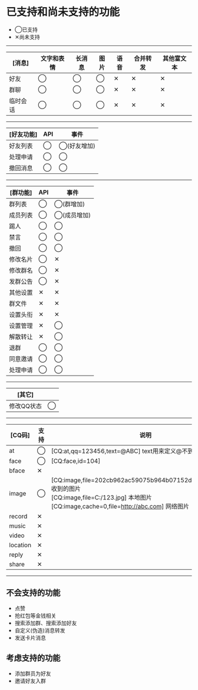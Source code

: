 # 已支持和尚未支持的功能

* ◯已支持
* ✕尚未支持

----

|[消息]|文字和表情|长消息|图片|语音|合并转发|其他富文本|
|-|-|-|-|-|-|-|
|好友|◯|◯|◯|✕|✕|✕|
|群聊|◯|◯|◯|✕|✕|✕|
|临时会话|◯|◯|◯|✕|✕|✕|

----

|[好友功能]|API|事件|
|-|-|-|
|好友列表|◯|◯(好友增加)|
|处理申请|◯|◯|
|撤回消息|◯|◯|

----

|[群功能]|API|事件|
|-|-|-|
|群列表|◯|◯(群增加)|
|成员列表|◯|◯(成员增加)|
|踢人|◯|◯|
|禁言|◯|◯|
|撤回|◯|◯|
|修改名片|◯|✕|
|修改群名|◯|✕|
|发群公告|◯|✕|
|其他设置|✕|✕|
|群文件|✕|✕|
|设置头衔|✕|✕|
|设置管理|✕|◯|
|解散转让|✕|◯|
|退群|◯|◯|
|同意邀请|◯|◯|
|处理申请|◯|◯|

----

|[其它]||
|-|-|
|修改QQ状态|◯|

----

|[CQ码]|支持|说明|
|-|-|-|
|at|◯|[CQ:at,qq=123456,text=@ABC] text用来定义@不到时的输出|
|face|◯|[CQ:face,id=104]
|bface|✕|
|image|◯|[CQ:image,file=202cb962ac59075b964b07152d234b70123456] 收到的图片<br>[CQ:image,file=C:/123.jpg] 本地图片<br>[CQ:image,cache=0,file=http://abc.com] 网络图片
|record|✕|
|music|✕|
|video|✕|
|location|✕|
|reply|✕|
|share|✕|

----

## 不会支持的功能

* 点赞
* 抢红包等金钱相关
* 搜索添加群、搜索添加好友
* 自定义(伪造)消息转发
* 发送卡片消息

## 考虑支持的功能

* 添加群员为好友
* 邀请好友入群
